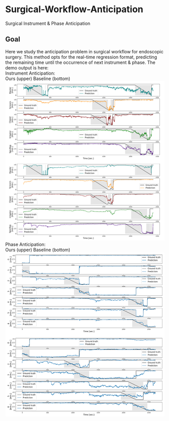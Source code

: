 # Surgical-Workflow-Anticipation
Surgical Instrument &amp; Phase Anticipation
## Goal
Here we study the anticipation problem in surgical workflow for endoscopic surgery. This method opts for the real-time regression format, predicting the remaining time until the occurrence of next instrument &amp; phase. The demo output is here:     
Instrument Anticipation:     
Ours (upper) Baseline (bottom)
![Alt text](/src/instrument_anticipation.png)     
Phase Anticipation:        
Ours (upper) Baseline (bottom)      
![Alt text](/src/phase_anticipation.png)          
